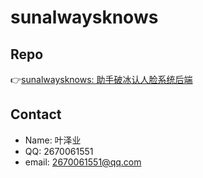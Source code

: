 # sunalwaysknows
## Repo
👉[sunalwaysknows: 助手破冰认人脸系统后端](https://github.com/sunalwaysknows/go0)

## Contact
- Name: 叶泽业
- QQ: 2670061551
- email: 2670061551@qq.com